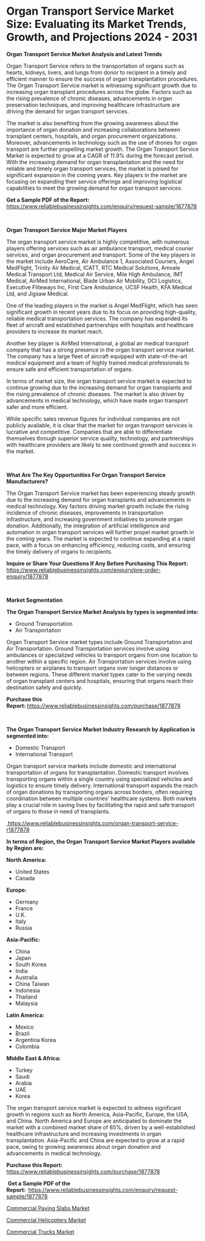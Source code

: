 <p><h1>Organ Transport Service Market Size: Evaluating its Market Trends, Growth, and Projections 2024 - 2031</h1></p><p><strong>Organ Transport Service Market Analysis and Latest Trends</strong></p>
<p><p>Organ Transport Service refers to the transportation of organs such as hearts, kidneys, livers, and lungs from donor to recipient in a timely and efficient manner to ensure the success of organ transplantation procedures. The Organ Transport Service market is witnessing significant growth due to increasing organ transplant procedures across the globe. Factors such as the rising prevalence of chronic diseases, advancements in organ preservation techniques, and improving healthcare infrastructure are driving the demand for organ transport services.</p><p>The market is also benefiting from the growing awareness about the importance of organ donation and increasing collaborations between transplant centers, hospitals, and organ procurement organizations. Moreover, advancements in technology such as the use of drones for organ transport are further propelling market growth. The Organ Transport Service Market is expected to grow at a CAGR of 11.9% during the forecast period. With the increasing demand for organ transplantation and the need for reliable and timely organ transport services, the market is poised for significant expansion in the coming years. Key players in the market are focusing on expanding their service offerings and improving logistical capabilities to meet the growing demand for organ transport services.</p></p>
<p><strong>Get a Sample PDF of the Report:&nbsp;</strong> <a href="https://www.reliablebusinessinsights.com/enquiry/request-sample/1877878">https://www.reliablebusinessinsights.com/enquiry/request-sample/1877878</a></p>
<p>&nbsp;</p>
<p><strong>Organ Transport Service Major Market Players</strong></p>
<p><p>The organ transport service market is highly competitive, with numerous players offering services such as air ambulance transport, medical courier services, and organ procurement and transport. Some of the key players in the market include AeroCare, Air Ambulance 1, Associated Couriers, Angel MedFlight, Trinity Air Medical, ICATT, RTC Medical Solutions, Amvale Medical Transport Ltd, Medical Air Service, Mile High Ambulance, IMT Medical, AirMed International, Blade Urban Air Mobility, DCI Logistics, Executive Fliteways Inc, First Care Ambulance, UCSF Health, KFA Medical Ltd, and Jigsaw Medical.</p><p>One of the leading players in the market is Angel MedFlight, which has seen significant growth in recent years due to its focus on providing high-quality, reliable medical transportation services. The company has expanded its fleet of aircraft and established partnerships with hospitals and healthcare providers to increase its market reach.</p><p>Another key player is AirMed International, a global air medical transport company that has a strong presence in the organ transport service market. The company has a large fleet of aircraft equipped with state-of-the-art medical equipment and a team of highly trained medical professionals to ensure safe and efficient transportation of organs.</p><p>In terms of market size, the organ transport service market is expected to continue growing due to the increasing demand for organ transplants and the rising prevalence of chronic diseases. The market is also driven by advancements in medical technology, which have made organ transport safer and more efficient.</p><p>While specific sales revenue figures for individual companies are not publicly available, it is clear that the market for organ transport services is lucrative and competitive. Companies that are able to differentiate themselves through superior service quality, technology, and partnerships with healthcare providers are likely to see continued growth and success in the market.</p></p>
<p>&nbsp;</p>
<p><strong>What Are The Key Opportunities For Organ Transport Service Manufacturers?</strong></p>
<p><p>The Organ Transport Service market has been experiencing steady growth due to the increasing demand for organ transplants and advancements in medical technology. Key factors driving market growth include the rising incidence of chronic diseases, improvements in transportation infrastructure, and increasing government initiatives to promote organ donation. Additionally, the integration of artificial intelligence and automation in organ transport services will further propel market growth in the coming years. The market is expected to continue expanding at a rapid pace, with a focus on enhancing efficiency, reducing costs, and ensuring the timely delivery of organs to recipients.</p></p>
<p><strong>Inquire or Share Your Questions If Any Before Purchasing This Report:</strong> <a href="https://www.reliablebusinessinsights.com/enquiry/pre-order-enquiry/1877878">https://www.reliablebusinessinsights.com/enquiry/pre-order-enquiry/1877878</a></p>
<p>&nbsp;</p>
<p><strong>Market Segmentation</strong></p>
<p><strong>The Organ Transport Service Market Analysis by types is segmented into:</strong></p>
<p><ul><li>Ground Transportation</li><li>Air Transportation</li></ul></p>
<p><p>Organ Transport Service market types include Ground Transportation and Air Transportation. Ground Transportation services involve using ambulances or specialized vehicles to transport organs from one location to another within a specific region. Air Transportation services involve using helicopters or airplanes to transport organs over longer distances or between regions. These different market types cater to the varying needs of organ transplant centers and hospitals, ensuring that organs reach their destination safely and quickly.</p></p>
<p><strong>Purchase this Report:&nbsp;</strong><a href="https://www.reliablebusinessinsights.com/purchase/1877878">https://www.reliablebusinessinsights.com/purchase/1877878</a></p>
<p>&nbsp;</p>
<p><strong>The Organ Transport Service Market Industry Research by Application is segmented into:</strong></p>
<p><ul><li>Domestic Transport</li><li>International Transport</li></ul></p>
<p><p>Organ transport service markets include domestic and international transportation of organs for transplantation. Domestic transport involves transporting organs within a single country using specialized vehicles and logistics to ensure timely delivery. International transport expands the reach of organ donations by transporting organs across borders, often requiring coordination between multiple countries' healthcare systems. Both markets play a crucial role in saving lives by facilitating the rapid and safe transport of organs to those in need of transplants.</p></p>
<p><a href="https://www.reliablebusinessinsights.com/organ-transport-service-r1877878">&nbsp;https://www.reliablebusinessinsights.com/organ-transport-service-r1877878</a></p>
<p><strong>In terms of Region, the Organ Transport Service Market Players available by Region are:</strong></p>
<p>
    <p> <strong> North America: </strong>
        <ul>
            <li>United States</li>
            <li>Canada</li>
        </ul>
        </p> 
    <p> <strong> Europe: </strong>
        <ul>
            <li>Germany</li>
            <li>France</li>
            <li>U.K.</li>
            <li>Italy</li>
            <li>Russia</li>
        </ul>
        </p> 
    <p> <strong> Asia-Pacific: </strong>
        <ul>
            <li>China</li>
            <li>Japan</li>
            <li>South Korea</li>
            <li>India</li>
            <li>Australia</li>
            <li>China Taiwan</li>
            <li>Indonesia</li>
            <li>Thailand</li>
            <li>Malaysia</li>
        </ul>
        </p> 
    <p> <strong> Latin America: </strong>
        <ul>
            <li>Mexico</li>
            <li>Brazil</li>
            <li>Argentina Korea</li>
            <li>Colombia</li>
        </ul>
        </p> 
    <p> <strong> Middle East & Africa: </strong>
        <ul>
            <li>Turkey</li>
            <li>Saudi</li>
            <li>Arabia</li>
            <li>UAE</li>
            <li>Korea</li>
        </ul>
    </p>
    </p>
<p><p>The organ transport service market is expected to witness significant growth in regions such as North America, Asia-Pacific, Europe, the USA, and China. North America and Europe are anticipated to dominate the market with a combined market share of 65%, driven by a well-established healthcare infrastructure and increasing investments in organ transplantation. Asia-Pacific and China are expected to grow at a rapid pace, owing to growing awareness about organ donation and advancements in medical technology.</p></p>
<p><strong>Purchase this Report: </strong><a href="https://www.reliablebusinessinsights.com/purchase/1877878">https://www.reliablebusinessinsights.com/purchase/1877878</a></p>
<p>&nbsp;<strong>Get a Sample PDF of the Report:&nbsp;&nbsp;</strong><a href="https://www.reliablebusinessinsights.com/enquiry/request-sample/1877878">https://www.reliablebusinessinsights.com/enquiry/request-sample/1877878</a></p>
<p><strong></strong></p>
<p><p><a href="https://github.com/whpnbwim9/Market-Research-Report-List-1/blob/main/commercial-paving-slabs-market.md">Commercial Paving Slabs Market</a></p><p><a href="https://github.com/faniayasa/Market-Research-Report-List-1/blob/main/commercial-helicopters-market.md">Commercial Helicopters Market</a></p><p><a href="https://github.com/thereveren80/Market-Research-Report-List-1/blob/main/commercial-trucks-market.md">Commercial Trucks Market</a></p></p>